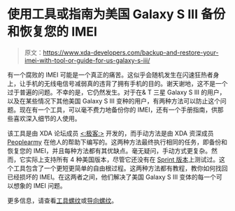 # 使用工具或指南为美国 Galaxy S III 备份和恢复您的 IMEI

> 原文：<https://www.xda-developers.com/backup-and-restore-your-imei-with-tool-or-guide-for-us-galaxy-s-iii/>

有一个腐败的 IMEI 可能是一个真正的痛苦。这似乎会随机发生在闪速狂热者身上，让手机的无线电信号减弱真的违背了拥有手机的目的。谢天谢地，这不是一个过于普遍的问题。不幸的是，它仍然发生。对于在& T 三星 Galaxy S III 的用户，以及在某些情况下其他美国 Galaxy S III 变种的用户，有两种方法可以防止这个问题。现在有一个工具，可以毫不费力地备份你的 IMEI，还有一个手册指南，供那些喜欢深入细节的人使用。

该工具是由 XDA 论坛成员 [<:极客:>](http://forum.xda-developers.com/member.php?u=4172536) 开发的，而手动方法是由 XDA 资深成员 [Peoplearmy](http://forum.xda-developers.com/member.php?u=500128) 在他人的帮助下编写的。这两种方法最终执行相同的任务，即备份和恢复您的 IMEI，并且每种方法都有其优缺点。毫无疑问，手动方式更复杂。然而，它实际上支持所有 4 种美国版本，尽管它还没有在 [Sprint 版本](http://forum.xda-developers.com/forumdisplay.php?f=1707)上测试过。这个工具包含了一个更短更简单的自由根过程。这两种方法都有教程，教你如何找回已经损坏的 IMEI。在这两者之间，他们解决了美国 Galaxy S III 变体的每一个可以想象的 IMEI 问题。

更多信息，请查看[工具螺纹](http://forum.xda-developers.com/showthread.php?t=1804117)或[导向螺纹](http://forum.xda-developers.com/showthread.php?t=1801997)。